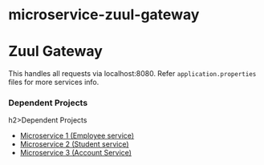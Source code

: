 # microservice-zuul-gateway

<h1>Zuul Gateway</h1>
This handles all requests via localhost:8080. Refer <code>application.properties</code> files for more services info.
<h3>Dependent Projects</h3>
h2>Dependent Projects</h2>
<ul>
  <li>
    <a href="https://github.com/RajiniMohanram/microservice1">Microservice 1 (Employee service)</a>
  </li>
  <li><a href="https://github.com/RajiniMohanram/microservice2">Microservice 2 (Student service)</a></li>
  <li><a href="https://github.com/RajiniMohanram/microservice3">Microservice 3 (Account Service)</a></li>
</ul>
